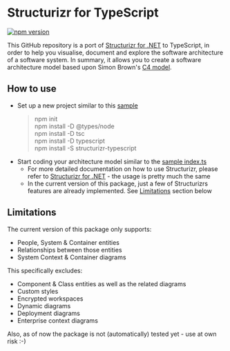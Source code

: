 # Structurizr for TypeScript

[![npm version](https://badge.fury.io/js/structurizr-typescript.svg)](https://badge.fury.io/js/structurizr-typescript)

This GitHub repository is a port of [Structurizr for .NET](https://github.com/structurizr/dotnet) to TypeScript, in order to help you visualise, document and explore the software architecture of a software system. In summary, it allows you to create a software architecture model based upon Simon Brown's [C4 model](https://structurizr.com/help/c4).

## How to use

- Set up a new project similar to this [sample](https://github.com/ChristianEder/structurizr-typescript/tree/master/sample)
  > npm init\
  > npm install -D @types/node\
  > npm install -D tsc\
  > npm install -D typescript\
  > npm install -S structurizr-typescript
- Start coding your architecture model similar to the [sample index.ts](https://github.com/ChristianEder/structurizr-typescript/blob/master/sample/index.ts)
  - For more detailed documentation on how to use Structurizr, please refer to [Structurizr for .NET](https://github.com/structurizr/dotnet) - the usage is pretty much the same
  - In the current version of this package, just a few of Structurizrs features are already implemented. See [Limitations](#Limitations) section below

## Limitations

The current version of this package only supports:
- People, System & Container entities
- Relationships between those entities 
- System Context & Container diagrams

This specifically excludes:
- Component & Class entities as well as the related diagrams
- Custom styles
- Encrypted workspaces
- Dynamic diagrams
- Deployment diagrams
- Enterprise context diagrams

Also, as of now the package is not (automatically) tested yet - use at own risk :-)
